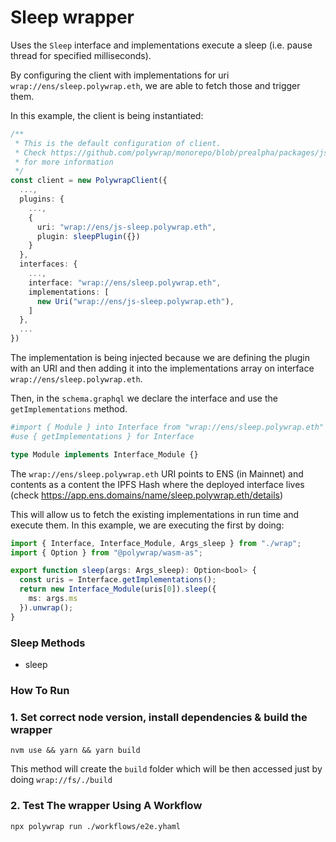# Sleep wrapper

Uses the `Sleep` interface and implementations execute a sleep (i.e. pause thread for specified milliseconds). 

By configuring the client with implementations for uri `wrap://ens/sleep.polywrap.eth`, we are able to
fetch those and trigger them.

In this example, the client is being instantiated:

```typescript
/**
 * This is the default configuration of client.
 * Check https://github.com/polywrap/monorepo/blob/prealpha/packages/js/client/src/default-client-config.ts#L26-L121
 * for more information
 */
const client = new PolywrapClient({
  ...,
  plugins: {
    ...,
    {
      uri: "wrap://ens/js-sleep.polywrap.eth",
      plugin: sleepPlugin({})  
    }
  }, 
  interfaces: {
    ...,
    interface: "wrap://ens/sleep.polywrap.eth",
    implementations: [
      new Uri("wrap://ens/js-sleep.polywrap.eth"),
    ]
  },
  ...
})
```
The implementation is being injected because we are defining the plugin with an URI and then adding it into
the implementations array on interface `wrap://ens/sleep.polywrap.eth`.

Then, in the `schema.graphql` we declare the interface and use the `getImplementations` method.
```graphql
#import { Module } into Interface from "wrap://ens/sleep.polywrap.eth"
#use { getImplementations } for Interface

type Module implements Interface_Module {}
```
The `wrap://ens/sleep.polywrap.eth` URI points to ENS (in Mainnet) and contents
as a content the IPFS Hash where the deployed interface lives (check https://app.ens.domains/name/sleep.polywrap.eth/details)

This will allow us to fetch the existing implementations in run time and execute them. In this
example, we are executing the first by doing:
```typescript
import { Interface, Interface_Module, Args_sleep } from "./wrap";
import { Option } from "@polywrap/wasm-as";

export function sleep(args: Args_sleep): Option<bool> {
  const uris = Interface.getImplementations();
  return new Interface_Module(uris[0]).sleep({
    ms: args.ms
  }).unwrap();
}
```

### Sleep Methods

- sleep

### How To Run

### 1. Set correct node version, install dependencies & build the wrapper

```
nvm use && yarn && yarn build
```

This method will create the `build` folder which will be then accessed just by doing `wrap://fs/./build`

### 2. Test The wrapper Using A Workflow

```
npx polywrap run ./workflows/e2e.yhaml
```
